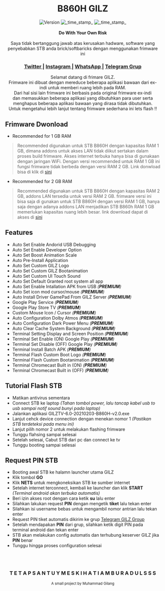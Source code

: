 <h1 align="center">B860H GILZ</h1>

<div align="center">
  <!-- Version -->
    <img src="https://img.shields.io/badge/Version-2.0-blue.svg?longCache=true&style=flat-square"
      alt="Version" />
  <!-- Last Updated -->
    <img src="https://img.shields.io/badge/Updated-Feb 3, 2021-orange.svg?longCache=true&style=flat-square"
      alt="_time_stamp_" />
  <!-- Status -->
    <img src="https://img.shields.io/badge/Status-Stable-green.svg?longCache=true&style=flat-square"
      alt="_time_stamp_" />
</div>

<br />
<div align="center">
  <strong>Do With Your Own Risk</strong>
</div>
<br />
<div align="center">
  Saya tidak bertanggung jawab atas kerusakan hadware, software yang penyebabkan STB anda brick/softbaricks dengan menggunakan frimware ini
</div>

<div align="center">
  <h3>
    <a href="https://twitter.com/mgilanmg">
      Twitter
    </a>
    <span> | </span>
    <a href="https://instagram.com/mgilangmg">
      Instagram
    </a>
    <span> | </span>
    <a href="https://wa.me/6282284351277">
      WhatsApp
    </a>
    <span> | </span>
    <a href="https://t.me/gilzgroup">
      Telegram Grup
    </a>
  </h3>
</div>

<div align="center">
  Selamat datang di frimare GILZ.
</div>

<div align="center">
  Frimware ini dibuat dengan mereduce beberapa aplikasi bawaan dari ex-indi untuk memberi ruang lebih pada RAM.
</div>

<div align="center">
  Dari hal sisi lain frimware ini berbasis pada original frimware ex-indi
</div>

<div align="center">
  dan memasukkan beberapa aplikasi yang dibutuhkan para user serta menghapus beberapa aplikasi bawaan yang dirasa tidak dibutuhkan.
</div>

<div align="center">
  Untuk mengetahui lebih lanjut tentang frimware sederhana ini lets flash !!
</div>

## Frimware Dwonload
   + Recommended for 1 GB RAM
> Recommended digunakan untuk STB B860H dengan kapasitas RAM 1 GB, dimana addons untuk akses LAN tidak diikut sertakan dalam proses build frimware. Akses internet terbuka hanya bisa di gunakaan dengan jaringan WiFi. Dengan versi recommended untuk RAM 1 GB ini fungsi frimware tidak berbeda dengan versi RAM 2 GB. Link donwload bisa di klik di [sini](https://www.mediafire.com/file/szbkevh6o98vgum/GILZTV-6.0-20210203-B860H-v2.0RM1.exe/file)
  
   + Recommended for 2 GB RAM
> Recommended digunakan untuk STB B860H dengan kapasitas RAM 2 GB, addons LAN tersedia untuk versi RAM 2 GB. frimware versi ini bisa saja di gunakan untuk STB B860H dengan versi RAM 1 GB, hanya saja dengan adanya addons LAN menjadikan STB B860h RAM 1 GB memerlukan kapasitas ruang lebih besar. link download dapat di akses di [sini](https://www.mediafire.com/file/aql72hi8i78ncti/GILZTV-6.0-20210203-B860H-v2.0RM2.exe/file)   


Features
------
- Auto Set Enable Andorid USB Debugging
- Auto Set Enable Developer Option
- Auto Set Boost Animation Scale
- Auto Pre-Install Application
- Auto Set Custom GILZ Logo
- Auto Set Custom GILZ Bootanimation
- Auto Set Custom UI Touch Sound
- Auto Set Default Granted root system all app
- Auto Set Enable Intallation APK from USB _(**PREMIUM**)_
- Auto Set icon mod cursor/mouse _(**PREMIUM**)_
- Auto Install Driver GamePad From GILZ Server _(**PREMIUM**)_
- Google Play Service _(**PREMIUM**)_
- Google Play Store TV _(**PREMIUM**)_
- Custom Mouse Icon / Cursor _(**PREMIUM**)_
- Auto Configuration Dolby Atmos _(**PREMIUM**)_
- Auto Configuration Dark Power Menu _(**PREMIUM**)_
- Auto Clear Cache System Background _(**PREMIUM**)_
- Terminal Setting Display and Screen Position _(**PREMIUM**)_
- Terminal Set Enable (ON) Google Play _(**PREMIUM**)_
- Terminal Set Disable (OFF) Google Play _(**PREMIUM**)_
- Terminal Install Batch APK _(**PREMIUM**)_
- Terminal Flash Custom Boot Logo _(**PREMIUM**)_
- Terminal Flash Custom Bootanimation _(**PREMIUM**)_
- Terminal Chromecast Built in (ON) _(**PREMIUM**)_
- Terminal Chromecast Built in (OFF) _(**PREMIUM**)_

Tutorial Flash STB
------
- Matikan antivirus sementara
- Connect STB ke laptop _(Tahan tombol power, lalu tancap kabel usb to usb sampai notif sound bunyi pada laptop)_
- Jalankan aplikasi GILZTV-6.0-20210203-B860H-v2.0.exe
- Lanjut cehck device connection dengan menekan nomor 1 _(Pastikan STB terdeteksi pada menu ini)_
- Lanjut pilih nomor 2 untuk melakukan flashing frimware
- Tunggu flahsing sampai selesai
- Setelah selesai, Cabut STB dari pc dan connect ke tv
- Tunggu booting sampai selesai

Request PIN STB
------
- Booting awal STB ke halamn launcher utama GILZ
- Klik tombol **GO**
- Klik **NETS** untuk mengkoneksikan STB ke sumber internet
- Setelah internet terconnect, kembali ke launcher dan klik **START** _(Terminal android akan terbuka automatis)_
- Beri izin akses root dengan cara ketik __su__ lalu enter
- Silahkan lakukan request **PIN** dengan mengetik __tiket__ lalu tekan enter
- Silahkan isi username bebas untuk mengambil nomor antrian lalu tekan enter
- Request PIN tiket automatis dikirim ke grup [Telegram GILZ Group](https://t.me/gilzgroup)
- Setelah mendapakan **PIN** dari grup, silahkan ketik digit PIN pada terminal android dan tekan enter
- STB akan melakukan config automatis dan terhubung keserver GILZ jika **PIN** benar
- Tunggu hingga proses configuration selesai
  
<br />
<br />
<div align="center">
  <h3>T E T A P  S A N T U Y  M E S K I  H A T I  A M B U R A D U L S S S </h3>
  <sub>A small project by Muhammad Gilang
</div>










